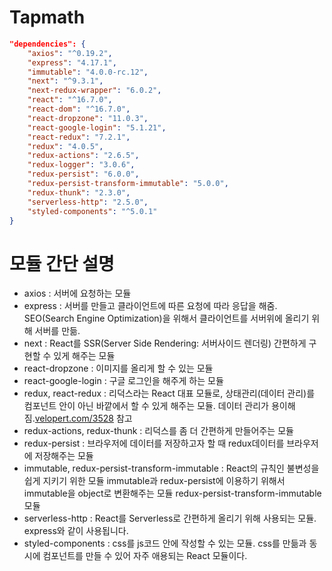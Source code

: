 # Tapmath

```json
"dependencies": {
    "axios": "^0.19.2",
    "express": "4.17.1",
    "immutable": "4.0.0-rc.12",
    "next": "^9.3.1",
    "next-redux-wrapper": "6.0.2",
    "react": "^16.7.0",
    "react-dom": "^16.7.0",
    "react-dropzone": "11.0.3",
    "react-google-login": "5.1.21",
    "react-redux": "7.2.1",
    "redux": "4.0.5",
    "redux-actions": "2.6.5",
    "redux-logger": "3.0.6",
    "redux-persist": "6.0.0",
    "redux-persist-transform-immutable": "5.0.0",
    "redux-thunk": "2.3.0",
    "serverless-http": "2.5.0",
    "styled-components": "^5.0.1"
}
```

# 모듈 간단 설명
- axios : 서버에 요청하는 모듈
- express : 서버를 만들고 클라이언트에 따른 요청에 따라 응답을 해줌. SEO(Search Engine Optimization)을 위해서 클라이언트를 서버위에 올리기 위해 서버를 만듦.
- next : React를 SSR(Server Side Rendering: 서버사이드 렌더링) 간편하게 구현할 수 있게 해주는 모듈
- react-dropzone : 이미지를 올리게 할 수 있는 모듈
- react-google-login : 구글 로그인을 해주게 하는 모듈
- redux, react-redux : 리덕스라는 React 대표 모듈로, 상태관리(데이터 관리)를 컴포넌트 안이 아닌 바깥에서 할 수 있게 해주는 모듈. 데이터 관리가 용이해짐.[velopert.com/3528](https://velopert.com/3528) 참고
- redux-actions, redux-thunk : 리덕스를 좀 더 간편하게 만들어주는 모듈
- redux-persist : 브라우저에 데이터를 저장하고자 할 때 redux데이터를 브라우저에 저장해주는 모듈
- immutable, redux-persist-transform-immutable : React의 규칙인 불변성을 쉽게 지키기 위한 모듈 immutable과 redux-persist에 이용하기 위해서 immutable을 object로 변환해주는 모듈 redux-persist-transform-immutable 모듈
- serverless-http : React를 Serverless로 간편하게 올리기 위해 사용되는 모듈. express와 같이 사용됩니다.
- styled-components : css를 js코드 안에 작성할 수 있는 모듈. css를 만듦과 동시에 컴포넌트를 만들 수 있어 자주 애용되는 React 모듈이다.